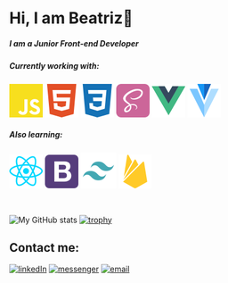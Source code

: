 # Hi, I am Beatriz👋

##### I am a Junior Front-end Developer

##### Currently working with:  
![JS icon](https://raw.githubusercontent.com/Beatriz-Sanchez/Beatriz-Sanchez/99d2d5a8142254731bc058e0bb7167f2f96a4570/icons/js.svg "JavaScript")
![HTML icon](https://raw.githubusercontent.com/Beatriz-Sanchez/Beatriz-Sanchez/99d2d5a8142254731bc058e0bb7167f2f96a4570/icons/html5.svg "HTML")
![CSS icon](https://raw.githubusercontent.com/Beatriz-Sanchez/Beatriz-Sanchez/99d2d5a8142254731bc058e0bb7167f2f96a4570/icons/css3.svg "CSS")
![Sass icon](https://raw.githubusercontent.com/Beatriz-Sanchez/Beatriz-Sanchez/main/icons/sass-svgrepo-com.svg "Sass")
![Vue icon](https://raw.githubusercontent.com/Beatriz-Sanchez/Beatriz-Sanchez/main/icons/vue.svg "Vue")
![Vuetify icon](https://raw.githubusercontent.com/Beatriz-Sanchez/Beatriz-Sanchez/main/icons/vuetify.svg "Vue")

##### Also learning:
![ReactJS icon](https://raw.githubusercontent.com/Beatriz-Sanchez/Beatriz-Sanchez/main/icons/react-native.svg "React DOM and React Native")
![Bootstrap icon](https://raw.githubusercontent.com/Beatriz-Sanchez/Beatriz-Sanchez/main/icons/bootstrap-svgrepo-com.svg "Bootstrap")
![Tailwind icon](https://raw.githubusercontent.com/Beatriz-Sanchez/Beatriz-Sanchez/main/icons/tailwind.svg "Tailwind")
![Firebase icon](https://raw.githubusercontent.com/Beatriz-Sanchez/Beatriz-Sanchez/99d2d5a8142254731bc058e0bb7167f2f96a4570/icons/firebase.svg "Firebase")


<br>

![My GitHub stats](https://github-readme-stats.vercel.app/api?username=Beatriz-Sanchez&show_icons=true&theme=gruvbox&hide_title=true)
[![trophy](https://github-profile-trophy.vercel.app/?username=Beatriz-Sanchez&theme=gruvbox)](https://github.com/Beatriz-Sanchez)

## Contact me:
[![linkedIn](https://img.shields.io/badge/LinkedIn-0077B5?style=flat&logo=linkedin&logoColor=white)](https://www.linkedin.com/in/beatriz-lisboa-sanchez/)
[![messenger](https://img.shields.io/badge/Messenger-00B2FF?style=flat&logo=messenger&logoColor=white)]( http://m.me/beatriz.lisan)
[![email](https://img.shields.io/badge/Gmail-D14836?style=flat&logo=gmail&logoColor=white)](mailto:bia.lsanchez@gmail.com?Subject=Hey%21%20I%20found%20you%20through%20GitHub)



  
<!---
Beatriz-Sanchez/Beatriz-Sanchez is a ✨ special ✨ repository because its `README.md` (this file) appears on your GitHub profile.
You can click the Preview link to take a look at your changes.
--->
